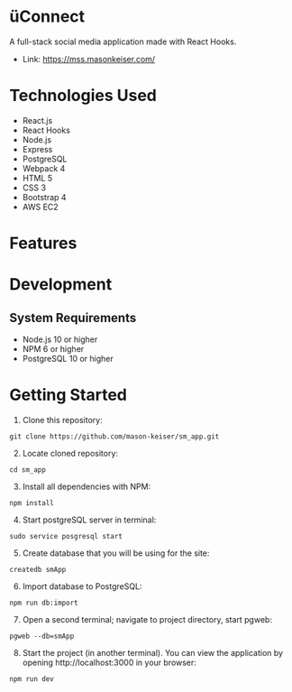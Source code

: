 # üConnect
A full-stack social media application made with React Hooks.

* Link: https://mss.masonkeiser.com/
# Technologies Used
* React.js
* React Hooks
* Node.js
* Express
* PostgreSQL
* Webpack 4
* HTML 5
* CSS 3
* Bootstrap 4
* AWS EC2
# Features

# Development
## System Requirements
* Node.js 10 or higher
* NPM 6 or higher
* PostgreSQL 10 or higher
# Getting Started
1. Clone this repository:
```
git clone https://github.com/mason-keiser/sm_app.git
```
2. Locate cloned repository: 
```
cd sm_app
```
3. Install all dependencies with NPM:
```
npm install
```
4. Start postgreSQL server in terminal:
```
sudo service posgresql start
``` 
5. Create database that you will be using for the site:
```
createdb smApp
```
6. Import database to PostgreSQL:
```
npm run db:import
```
7. Open a second terminal; navigate to project directory, start pgweb:
```
pgweb --db=smApp
```
8. Start the project (in another terminal). You can view the application by opening http://localhost:3000 in your browser:
```
npm run dev
```

